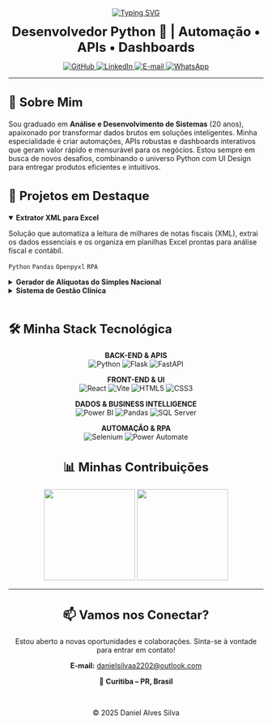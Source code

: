 <div align="center">
  <a href="https://git.io/typing-svg"><img src="https://readme-typing-svg.demolab.com?font=Fira+Code&weight=600&size=26&pause=1000&color=00BFFF&center=true&vCenter=true&width=435&lines=Ol%C3%A1!+Eu+sou+o+Daniel+Alves+Silva" alt="Typing SVG" /></a>
  <h2 align="center" style="font-size:1.6rem; margin:0.8rem 0;">Desenvolvedor Python 🐍 | Automação • APIs • Dashboards</h2>

  <p>
    <a href="https://github.com/danielsilvaa2202" target="_blank">
      <img src="https://img.shields.io/badge/GitHub-181717?style=for-the-badge&logo=github&logoColor=white" alt="GitHub">
    </a>
    <a href="https://www.linkedin.com/in/daniel-alves-9023a324b/" target="_blank">
      <img src="https://img.shields.io/badge/LinkedIn-0A66C2?style=for-the-badge&logo=linkedin&logoColor=white" alt="LinkedIn">
    </a>
    <a href="mailto:danielsilvaa2202@outlook.com" target="_blank">
      <img src="https://img.shields.io/badge/Email-0078D4?style=for-the-badge&logo=microsoft-outlook&logoColor=white" alt="E-mail">
    </a>
     <a href="https://wa.me/5541995053789" target="_blank">
      <img src="https://img.shields.io/badge/WhatsApp-25D366?style=for-the-badge&logo=whatsapp&logoColor=white" alt="WhatsApp">
    </a>
  </p>
</div>

<hr>

<h2 style="font-size:1.5rem;">👋 Sobre Mim</h2>
<p>
  Sou graduado em <strong>Análise e Desenvolvimento de Sistemas</strong> (20 anos), apaixonado por transformar dados brutos em soluções inteligentes. Minha especialidade é criar automações, APIs robustas e dashboards interativos que geram valor rápido e mensurável para os negócios. Estou sempre em busca de novos desafios, combinando o universo Python com UI Design para entregar produtos eficientes e intuitivos.
</p>

<h2 style="font-size:1.5rem;">🚀 Projetos em Destaque</h2>
<details open>
  <summary><strong>Extrator XML para Excel</strong></summary>
  <p>Solução que automatiza a leitura de milhares de notas fiscais (XML), extrai os dados essenciais e os organiza em planilhas Excel prontas para análise fiscal e contábil.</p>
  <p><code>Python</code> <code>Pandas</code> <code>Openpyxl</code> <code>RPA</code></p>
</details>
<details>
  <summary><strong>Gerador de Alíquotas do Simples Nacional</strong></summary>
  <p>Ferramenta que calcula as alíquotas de ICMS/ISS para empresas do Simples Nacional, baseando-se em regras de faturamento e anexos da legislação, simplificando a apuração de impostos.</p>
  <p><code>Python</code> <code>Flask</code> <code>Lógica Fiscal</code></p>
</details>
<details>
  <summary><strong>Sistema de Gestão Clínica</strong></summary>
  <p>Aplicação full-stack para gerenciamento de clínicas, incluindo agendamentos, prontuário eletrônico de pacientes e um sistema de notificações automáticas via e-mail.</p>
  <p><code>React</code> <code>TypeScript</code> <code>FastAPI</code> <code>SQL</code></p>
</details>

<br>

<h2 style="font-size:1.5rem;">🛠️ Minha Stack Tecnológica</h2>
<div align="center">
  <p>
    <strong>BACK-END & APIS</strong><br>
    <img src="https://img.shields.io/badge/Python-3776AB?style=for-the-badge&logo=python&logoColor=white" alt="Python">
    <img src="https://img.shields.io/badge/Flask-000000?style=for-the-badge&logo=flask&logoColor=white" alt="Flask">
    <img src="https://img.shields.io/badge/FastAPI-009688?style=for-the-badge&logo=fastapi&logoColor=white" alt="FastAPI">
  </p>
  <p>
    <strong>FRONT-END & UI</strong><br>
    <img src="https://img.shields.io/badge/React-61DAFB?style=for-the-badge&logo=react&logoColor=black" alt="React">
    <img src="https://img.shields.io/badge/Vite-646CFF?style=for-the-badge&logo=vite&logoColor=white" alt="Vite">
    <img src="https://img.shields.io/badge/HTML5-E34F26?style=for-the-badge&logo=html5&logoColor=white" alt="HTML5">
    <img src="https://img.shields.io/badge/CSS3-1572B6?style=for-the-badge&logo=css3&logoColor=white" alt="CSS3">
  </p>
  <p>
    <strong>DADOS & BUSINESS INTELLIGENCE</strong><br>
    <img src="https://img.shields.io/badge/Power%20BI-F2C811?style=for-the-badge&logo=powerbi&logoColor=black" alt="Power BI">
    <img src="https://img.shields.io/badge/Pandas-150458?style=for-the-badge&logo=pandas&logoColor=white" alt="Pandas">
    <img src="https://img.shields.io/badge/Microsoft%20SQL%20Server-CC2927?style=for-the-badge&logo=microsoftsqlserver&logoColor=white" alt="SQL Server">
  </p>
    <p>
    <strong>AUTOMAÇÃO & RPA</strong><br>
    <img src="https://img.shields.io/badge/Selenium-43B02A?style=for-the-badge&logo=selenium&logoColor=white" alt="Selenium">
    <img src="https://img.shields.io/badge/Power%20Automate-0066FF?style=for-the-badge&logo=powerautomate&logoColor=white" alt="Power Automate">
  </p>
</div>

<div align="center">
  <h2 style="font-size:1.5rem;">📊 Minhas Contribuições</h2>
  <img height="180em" src="https://github-readme-stats.vercel.app/api?username=danielsilvaa2202&show_icons=true&theme=dracula&include_all_commits=true&count_private=true&hide_border=true"/>
  <img height="180em" src="https://github-readme-streak-stats.herokuapp.com?user=danielsilvaa2202&theme=dracula&hide_border=true"/>
</div>

<hr>

<div align="center">
  <h2 style="font-size:1.5rem;">📫 Vamos nos Conectar?</h2>
  <p>Estou aberto a novas oportunidades e colaborações. Sinta-se à vontade para entrar em contato!</p>
  <p>
    <strong>E-mail:</strong> <a href="mailto:danielsilvaa2202@outlook.com">danielsilvaa2202@outlook.com</a>
  </p>
  <p>📍 <strong>Curitiba – PR, Brasil</strong></p>
  <br>
  <p>© 2025 Daniel Alves Silva</p>
</div>
